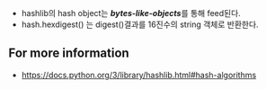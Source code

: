 * hashlib의 hash object는 ***bytes-like-objects***를 통해 feed된다.
* hash.hexdigest() 는 digest()결과를 16진수의 string 객체로 반환한다.

## For more information
* https://docs.python.org/3/library/hashlib.html#hash-algorithms
